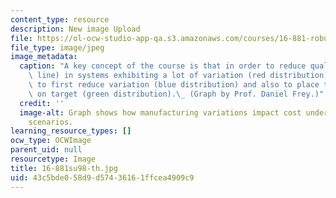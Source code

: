 ```yaml
---
content_type: resource
description: New image Upload
file: https://ol-ocw-studio-app-qa.s3.amazonaws.com/courses/16-881-robust-system-design-summer-1998/43c5bde058d9d57436161ffcea4909c9_16-881su98-th.jpg
file_type: image/jpeg
image_metadata:
  caption: "A key concept of the course is that in order to reduce quality loss (black\
    \ line) in systems exhibiting a lot of variation (red distribution), it is important\
    \ to first reduce variation (blue distribution) and also to place the distribution\
    \ on target (green distribution).\_ (Graph by Prof. Daniel Frey.)"
  credit: ''
  image-alt: Graph shows how manufacturing variations impact cost under different
    scenarios.
learning_resource_types: []
ocw_type: OCWImage
parent_uid: null
resourcetype: Image
title: 16-881su98-th.jpg
uid: 43c5bde0-58d9-d574-3616-1ffcea4909c9
---
```

